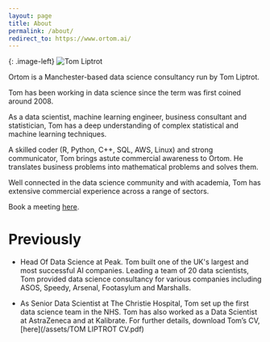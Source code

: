 ```yaml
---
layout: page
title: About
permalink: /about/
redirect_to: https://www.ortom.ai/
---
```


{: .image-left} 
![Tom Liptrot](/assets/images/Tom_Liptrot.jpg)



Ortom is a Manchester-based data science consultancy run by Tom Liptrot.

Tom has been working in data science since the term was first coined around 2008.

As a data scientist, machine learning engineer, business consultant and statistician, Tom has a deep understanding of complex statistical and machine learning techniques.

A skilled coder (R, Python, C++, SQL, AWS, Linux) and strong communicator, Tom brings astute commercial awareness to Ortom. He translates business problems into mathematical problems and solves them.

Well connected in the data science community and with academia, Tom has extensive commercial experience across a range of sectors.

Book a meeting [here](calendly.com/ortom/60min).


# Previously
- Head Of Data Science at Peak. Tom built one of the UK's largest and most successful AI companies. Leading a team of 20 data scientists, Tom provided data science consultancy for various companies including ASOS, Speedy, Arsenal, Footasylum and Marshalls.

- As Senior Data Scientist at The Christie Hospital, Tom set up the first data science team in the NHS.
Tom has also worked as a Data Scientist at AstraZeneca and at Kalibrate. For further details, download Tom’s CV, [here](/assets/TOM LIPTROT CV.pdf)


<br>
<br>
